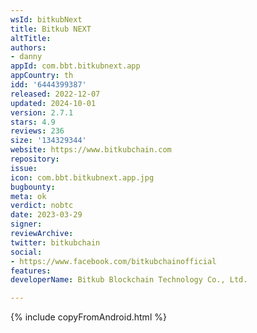 ```yaml
---
wsId: bitkubNext
title: Bitkub NEXT
altTitle: 
authors:
- danny
appId: com.bbt.bitkubnext.app
appCountry: th
idd: '6444399387'
released: 2022-12-07
updated: 2024-10-01
version: 2.7.1
stars: 4.9
reviews: 236
size: '134329344'
website: https://www.bitkubchain.com
repository: 
issue: 
icon: com.bbt.bitkubnext.app.jpg
bugbounty: 
meta: ok
verdict: nobtc
date: 2023-03-29
signer: 
reviewArchive: 
twitter: bitkubchain
social:
- https://www.facebook.com/bitkubchainofficial
features: 
developerName: Bitkub Blockchain Technology Co., Ltd.

---
```


{% include copyFromAndroid.html %}
